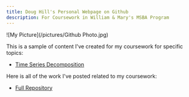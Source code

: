 ```yaml
---
title: Doug Hill's Personal Webpage on Github
description: For Coursework in William & Mary's MSBA Program
---
```


![My Picture](/pictures/Github Photo.jpg)

This is a sample of content I've created for my coursework for specific topics:

- [Time Series Decomposition](/TimeSeries/index.md)

Here is all of the work I've posted related to my coursework:

- [Full Repository](https://github.com/drhill01/William-and-Mary-Coursework)
